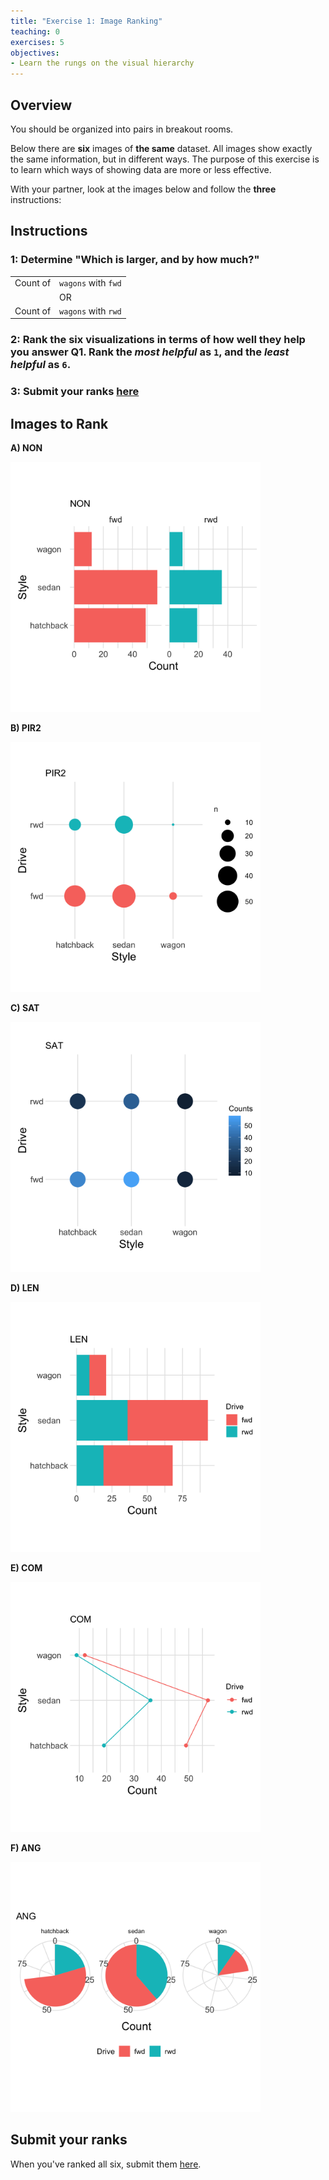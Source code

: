 ```yaml
---
title: "Exercise 1: Image Ranking"
teaching: 0
exercises: 5
objectives:
- Learn the rungs on the visual hierarchy
---
```


## Overview

You should be organized into pairs in breakout rooms.

Below there are **six** images of **the same** dataset. All images show exactly
the same information, but in different ways. The purpose of this exercise is to
learn which ways of showing data are more or less effective.

With your partner, look at the images below and follow the **three**
instructions:

## Instructions

### 1: Determine "Which is larger, and by how much?"

|          |                     |
|----------|---------------------|
| Count of | `wagons` with `fwd` |
|          | OR                  |
| Count of | `wagons` with `rwd` |

### 2: Rank the six visualizations in terms of how well they help you answer Q1. Rank the *most helpful* as `1`, and the *least helpful* as `6`.

### 3: **Submit your ranks** [here](https://forms.gle/i4jDkGZvAXeWiJX67)

## Images to Rank

__A) NON__

<img src="../fig/02_nonaligned_scale.png" style="width:400px;height:400px;">

__B) PIR2__

<img src="../fig/05_area.png" style="width:400px;height:400px;">

__C) SAT__

<img src="../fig/06_sat.png" style="width:400px;height:400px;">

__D) LEN__

<img src="../fig/03_length.png" style="width:400px;height:400px;">

__E) COM__

<img src="../fig/01_common_scale.png" style="width:400px;height:400px;">

__F) ANG__

<img src="../fig/04_angle.png" style="width:400px;height:400px;">

## Submit your ranks

When you've ranked all six, submit them
[here](https://forms.gle/i4jDkGZvAXeWiJX67).
